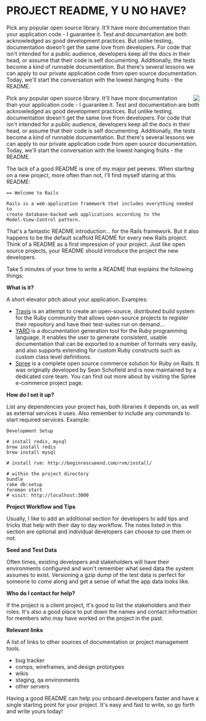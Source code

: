 # PROJECT README, Y U NO HAVE?

Pick any popular open source library. It'll have more documentation than your
application code - I guarantee it. Test and documentation are both
acknowledged as good development practices. But unlike testing, documentation
doesn't get the same love from developers. For code that isn't intended for a
public audience, developers keep all the docs in their head, or assume that
their code is self documenting. Additionally, the tests become a kind of
runnable documentation. But there's several lessons we can apply to our
private application code from open source documentation. Today, we'll start
the conversation with the lowest hanging fruits - the README.

<img src='http://f.cl.ly/items/1z3W1o0q402Z141q2w2X/11516945.jpg' style="float:right; margin-left: 1em" />

Pick any popular open source library. It'll have more documentation than your
application code - I guarantee it. Test and documentation are both
acknowledged as good development practices. But unlike testing, documentation
doesn't get the same love from developers. For code that isn't intended for a
public audience, developers keep all the docs in their head, or assume that
their code is self documenting. Additionally, the tests become a kind of
runnable documentation. But there's several lessons we can apply to our
private application code from open source documentation. Today, we'll start
the conversation with the lowest hanging fruits - the README.

The lack of a good README is one of my major pet peeves. When starting on a
new project, more often than not, I'll find myself staring at this README:

    == Welcome to Rails

    Rails is a web-application framework that includes everything needed to
    create database-backed web applications according to the
    Model-View-Control pattern.

That's a fantastic README introduction... for the Rails framework. But it also
happens to be the default scaffold README for every new Rails project. Think
of a README as a first impression of your project. Just like open source
projects, your README should introduce the project the new developers.

Take 5 minutes of your time to write a README that explains the following
things:

**What is it?**

A short elevator pitch about your application. Examples:

  * [Travis](https://github.com/travis-ci/travis-ci/blob/master/README.textile)
    is an attempt to create an open-source, distributed build system for the
    Ruby community that allows open-source projects to register their
    repository and have their test-suites run on demand...
  * [YARD](http://rubydoc.info/docs/yard/frames/file/README.md) is a
    documentation generation tool for the Ruby programming language. It
    enables the user to generate consistent, usable documentation that can be
    exported to a number of formats very easily, and also supports extending
    for custom Ruby constructs such as custom class level definitions.
  * [Spree](https://github.com/spree/spree) is a complete open source commerce
    solution for Ruby on Rails. It was originally developed by Sean Schofield
    and is now maintained by a dedicated core team. You can find out more
    about by visiting the Spree e-commerce project page.

**How do I set it up?**

List any dependencies your project has, both libraries it depends on, as well
as external services it uses. Also remember to include any commands to start
required services. Example:

    Development Setup

    # install redis, mysql
    brew install redis
    brew install mysql

    # install rvm: http://beginrescueend.com/rvm/install/

    # within the project directory
    bundle
    rake db:setup
    foreman start
    # visit: http://localhost:3000

**Project Workflow and Tips**

Usually, I like to add an additional section for developers to add tips and
tricks that help with their day to day workflow. The notes listed in this
section are optional and individual developers can choose to use them or not.

**Seed and Test Data**

Often times, existing developers and stakeholders will have their environments configured
and won't remember what seed data the system assumes to exist. Versioning a gzip dump
of the test data is perfect for someone to come along and get a sense of what the
app data looks like.

**Who do I contact for help?**

If the project is a client project, it's good to list the stakeholders and
their roles. It's also a good place to put down the names and contact
information for members who may have worked on the project in the past.

**Relevant links**

A list of links to other sources of documentation or project management tools.

* bug tracker
* comps, wireframes, and design prototypes
* wikis
* staging, qa environments
* other servers

Having a good README can help you onboard developers faster and have a single
starting point for your project. It's easy and fast to write, so go forth and
write yours today!

